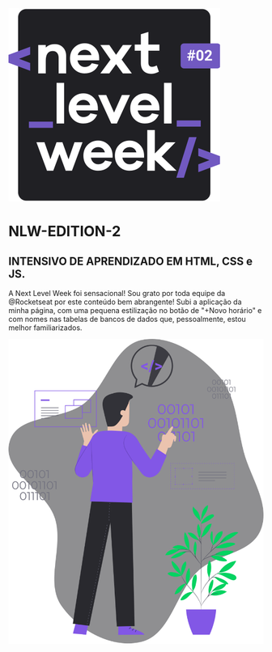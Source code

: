 <img width="auto" src="https://raw.githubusercontent.com/CLVR-VFRANCISCO/NLW-2020-08/13a29ed68f077992a59d748b8e2f387039897965/images/transferir.svg">

# NLW-EDITION-2

## INTENSIVO DE APRENDIZADO EM HTML, CSS e JS.

A Next Level Week foi sensacional! Sou grato por toda equipe da @Rocketseat por este conteúdo bem abrangente!
Subi a aplicação da minha página, com uma pequena estilização no botão de "+Novo horário" e com nomes nas tabelas de bancos de dados que, pessoalmente, estou melhor familiarizados.

<img width="auto" src="https://raw.githubusercontent.com/CLVR-VFRANCISCO/NLW-2020-08/13a29ed68f077992a59d748b8e2f387039897965/images/man-front-010101.svg">
